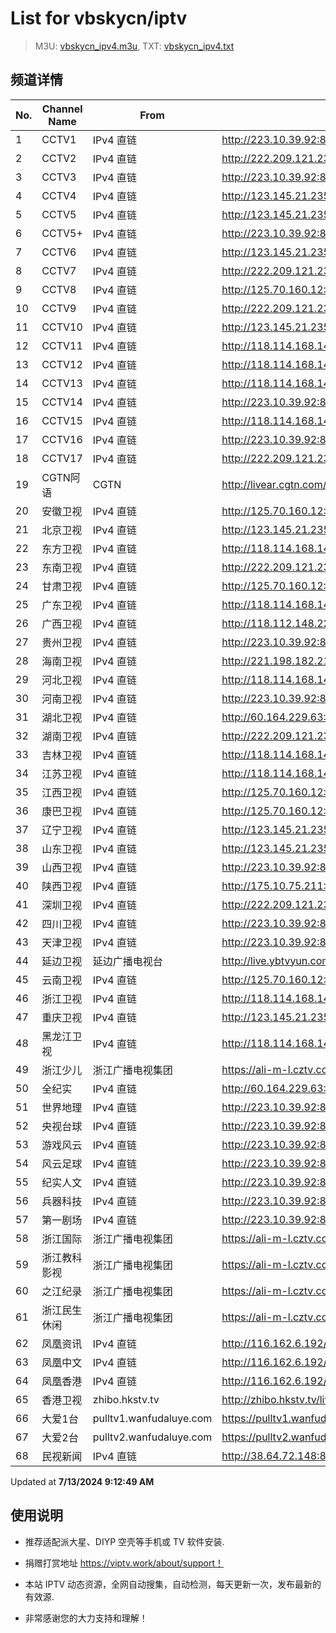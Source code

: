 # List for **vbskycn/iptv**

> M3U: [vbskycn_ipv4.m3u](./vbskycn_ipv4.m3u ), TXT: [vbskycn_ipv4.txt](./txt/vbskycn_ipv4.txt )

## 频道详情

| No. | Channel Name | From | Source |
| --- | ------------ | ---- | ------ |
| 1 | CCTV1 | IPv4 直链 | <http://223.10.39.92:8083/udp/239.1.1.7:8007> |
| 2 | CCTV2 | IPv4 直链 | <http://222.209.121.230:888/udp/239.93.1.23:6000> |
| 3 | CCTV3 | IPv4 直链 | <http://223.10.39.92:8083/udp/239.1.1.9:8009> |
| 4 | CCTV4 | IPv4 直链 | <http://123.145.21.235:8004/udp/225.0.4.176:7980> |
| 5 | CCTV5 | IPv4 直链 | <http://123.145.21.235:8004/udp/225.0.4.143:7980> |
| 6 | CCTV5+ | IPv4 直链 | <http://223.10.39.92:8083/udp/239.1.1.12:8012> |
| 7 | CCTV6 | IPv4 直链 | <http://123.145.21.235:8004/udp/225.0.4.144:7980> |
| 8 | CCTV7 | IPv4 直链 | <http://222.209.121.230:888/udp/239.93.1.67:5140> |
| 9 | CCTV8 | IPv4 直链 | <http://125.70.160.12:4000/udp/239.93.42.39:5140> |
| 10 | CCTV9 | IPv4 直链 | <http://222.209.121.230:888/udp/239.93.1.24:5140> |
| 11 | CCTV10 | IPv4 直链 | <http://123.145.21.235:8004/udp/225.0.4.130:7980> |
| 12 | CCTV11 | IPv4 直链 | <http://118.114.168.146:8888/udp/239.93.0.102:5140> |
| 13 | CCTV12 | IPv4 直链 | <http://118.114.168.146:8888/udp/239.93.1.30:8124> |
| 14 | CCTV13 | IPv4 直链 | <http://118.114.168.146:8888/udp/239.93.0.66:5140> |
| 15 | CCTV14 | IPv4 直链 | <http://223.10.39.92:8083/udp/239.1.1.21:8021> |
| 16 | CCTV15 | IPv4 直链 | <http://118.114.168.146:8888/udp/239.93.0.103:5140> |
| 17 | CCTV16 | IPv4 直链 | <http://223.10.39.92:8083/udp/239.1.1.122:8122> |
| 18 | CCTV17 | IPv4 直链 | <http://222.209.121.230:888/udp/239.93.0.92:5140> |
| 19 | CGTN阿语 | CGTN | <http://livear.cgtn.com/1000a/prog_index.m3u8> |
| 20 | 安徽卫视 | IPv4 直链 | <http://125.70.160.12:4000/udp/239.93.1.106:5140> |
| 21 | 北京卫视 | IPv4 直链 | <http://123.145.21.235:8004/udp/225.0.4.78:7980> |
| 22 | 东方卫视 | IPv4 直链 | <http://118.114.168.146:8888/udp/239.93.0.123:5140> |
| 23 | 东南卫视 | IPv4 直链 | <http://222.209.121.230:888/udp/239.93.0.42:5140> |
| 24 | 甘肃卫视 | IPv4 直链 | <http://125.70.160.12:4000/udp/239.93.0.81:5140> |
| 25 | 广东卫视 | IPv4 直链 | <http://118.114.168.146:8888/udp/239.93.0.181:5140> |
| 26 | 广西卫视 | IPv4 直链 | <http://118.112.148.228:58888/udp/239.93.42.46:5140> |
| 27 | 贵州卫视 | IPv4 直链 | <http://223.10.39.92:8083/udp/239.1.1.43:8043> |
| 28 | 海南卫视 | IPv4 直链 | <http://221.198.182.212:8888/udp/225.1.2.82:5002> |
| 29 | 河北卫视 | IPv4 直链 | <http://118.114.168.146:8888/udp/239.93.0.132:5140> |
| 30 | 河南卫视 | IPv4 直链 | <http://223.10.39.92:8083/udp/239.1.1.34:8034> |
| 31 | 湖北卫视 | IPv4 直链 | <http://60.164.229.63:4040/udp/239.255.30.138:8231> |
| 32 | 湖南卫视 | IPv4 直链 | <http://222.209.121.230:888/udp/239.93.0.88:5140> |
| 33 | 吉林卫视 | IPv4 直链 | <http://118.114.168.146:8888/udp/239.93.0.248:5140> |
| 34 | 江苏卫视 | IPv4 直链 | <http://118.114.168.146:8888/udp/239.93.0.89:5140> |
| 35 | 江西卫视 | IPv4 直链 | <http://125.70.160.12:4000/udp/239.93.0.134:5140> |
| 36 | 康巴卫视 | IPv4 直链 | <http://125.70.160.12:4000/udp/239.93.0.41:5140> |
| 37 | 辽宁卫视 | IPv4 直链 | <http://123.145.21.235:8004/udp/225.0.4.98:7980> |
| 38 | 山东卫视 | IPv4 直链 | <http://123.145.21.235:8004/udp/225.0.4.199:7980> |
| 39 | 山西卫视 | IPv4 直链 | <http://223.10.39.92:8083/udp/239.1.1.1:8001> |
| 40 | 陕西卫视 | IPv4 直链 | <http://175.10.75.211:4022/udp/239.76.254.76:9000> |
| 41 | 深圳卫视 | IPv4 直链 | <http://222.209.121.230:888/udp/239.93.0.182:5140> |
| 42 | 四川卫视 | IPv4 直链 | <http://223.10.39.92:8083/udp/239.1.1.29:8029> |
| 43 | 天津卫视 | IPv4 直链 | <http://223.10.39.92:8083/udp/239.1.1.46:8046> |
| 44 | 延边卫视 | 延边广播电视台 | <http://live.ybtvyun.com/video/s10006-44f040627ca1/index.m3u8> |
| 45 | 云南卫视 | IPv4 直链 | <http://125.70.160.12:4000/udp/239.93.1.174:5140> |
| 46 | 浙江卫视 | IPv4 直链 | <http://118.114.168.146:8888/udp/239.93.0.124:5140> |
| 47 | 重庆卫视 | IPv4 直链 | <http://123.145.21.235:8004/udp/225.0.4.187:7980> |
| 48 | 黑龙江卫视 | IPv4 直链 | <http://118.114.168.146:8888/udp/239.93.0.183:5140> |
| 49 | 浙江少儿 | 浙江广播电视集团 | <https://ali-m-l.cztv.com/channels/lantian/channel008/1080p.m3u8> |
| 50 | 全纪实 | IPv4 直链 | <http://60.164.229.63:4040/udp/239.255.29.17:8231> |
| 51 | 世界地理 | IPv4 直链 | <http://223.10.39.92:8083/udp/239.1.1.99:8099> |
| 52 | 央视台球 | IPv4 直链 | <http://223.10.39.92:8083/udp/239.1.1.100:8100> |
| 53 | 游戏风云 | IPv4 直链 | <http://223.10.39.92:8083/udp/239.1.1.83:8083> |
| 54 | 风云足球 | IPv4 直链 | <http://223.10.39.92:8083/udp/239.1.1.101:8101> |
| 55 | 纪实人文 | IPv4 直链 | <http://223.10.39.92:8083/udp/239.1.1.45:8045> |
| 56 | 兵器科技 | IPv4 直链 | <http://223.10.39.92:8083/udp/239.1.1.97:8097> |
| 57 | 第一剧场 | IPv4 直链 | <http://223.10.39.92:8083/udp/239.1.1.94:8094> |
| 58 | 浙江国际 | 浙江广播电视集团 | <https://ali-m-l.cztv.com/channels/lantian/channel010/1080p.m3u8> |
| 59 | 浙江教科影视 | 浙江广播电视集团 | <https://ali-m-l.cztv.com/channels/lantian/channel004/1080p.m3u8> |
| 60 | 之江纪录 | 浙江广播电视集团 | <https://ali-m-l.cztv.com/channels/lantian/channel012/1080p.m3u8> |
| 61 | 浙江民生休闲 | 浙江广播电视集团 | <https://ali-m-l.cztv.com/channels/lantian/channel006/1080p.m3u8> |
| 62 | 凤凰资讯 | IPv4 直链 | <http://116.162.6.192/1.v.smtcdns.net/qctv.fengshows.cn/live/0701pin72.m3u8> |
| 63 | 凤凰中文 | IPv4 直链 | <http://116.162.6.192/1.v.smtcdns.net/qctv.fengshows.cn/live/0701pcc72.m3u8> |
| 64 | 凤凰香港 | IPv4 直链 | <http://116.162.6.192/1.v.smtcdns.net/qctv.fengshows.cn/live/0701phk72.m3u8> |
| 65 | 香港卫视 | zhibo.hkstv.tv | <http://zhibo.hkstv.tv/livestream/mutfysrq/playlist.m3u8> |
| 66 | 大爱1台 | pulltv1.wanfudaluye.com | <https://pulltv1.wanfudaluye.com/live/tv1.m3u8> |
| 67 | 大爱2台 | pulltv2.wanfudaluye.com | <https://pulltv2.wanfudaluye.com/live/tv2.m3u8> |
| 68 | 民视新闻 | IPv4 直链 | <http://38.64.72.148:80/hls/modn/list/4012/chunklist1.m3u8> |

Updated at **7/13/2024 9:12:49 AM**

## 使用说明

- 推荐适配派大星、DIYP 空壳等手机或 TV 软件安装.

- 捐赠打赏地址 <https://viptv.work/about/support！>

- 本站 IPTV 动态资源，全网自动搜集，自动检测，每天更新一次，发布最新的有效源.

- 非常感谢您的大力支持和理解！
